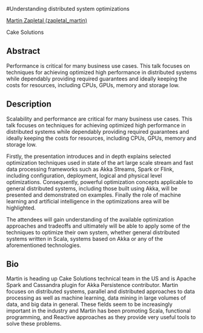 #Understanding distributed system optimizations

[Martin Zapletal (zapletal_martin)](http://twitter.com/zapletal_martin)

Cake Solutions

## Abstract

Performance is critical for many business use cases. This talk focuses on techniques for achieving optimized high performance in distributed systems while dependably providing required guarantees and ideally keeping the costs for resources, including CPUs, GPUs, memory and storage low.

## Description

Scalability and performance are critical for many business use cases. This talk focuses on techniques for achieving optimized high performance in distributed systems while dependably providing required guarantees and ideally keeping the costs for resources, including CPUs, GPUs, memory and storage low.

Firstly, the presentation introduces and in depth explains selected optimization techniques used in state of the art large scale stream and fast data processing frameworks such as Akka Streams, Spark or Flink, including configuration, deployment, logical and physical level optimizations. Consequently, powerful optimization concepts applicable to general distributed systems, including those built using Akka, will be presented and demonstrated on examples. Finally the role of machine learning and artificial intelligence in the optimizations area will be highlighted.

The attendees will gain understanding of the available optimization approaches and tradeoffs and ultimately will be able to apply some of the techniques to optimize their own system, whether general distributed systems written in Scala, systems based on Akka or any of the aforementioned technologies.

## Bio
  
Martin is heading up Cake Solutions technical team in the US and is Apache Spark and Cassandra plugin for Akka Persistence contributor. Martin focuses on distributed systems, parallel and distributed approaches to data processing as well as machine learning, data mining in large volumes of data, and big data in general. These fields seem to be increasingly important in the industry and Martin has been promoting Scala, functional programming, and Reactive approaches as they provide very useful tools to solve these problems.